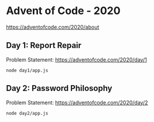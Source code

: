 # Advent of Code - 2020

https://adventofcode.com/2020/about

## Day 1: Report Repair

Problem Statement: https://adventofcode.com/2020/day/1

```
node day1/app.js
```

## Day 2: Password Philosophy

Problem Statement: https://adventofcode.com/2020/day/2

```
node day2/app.js
```